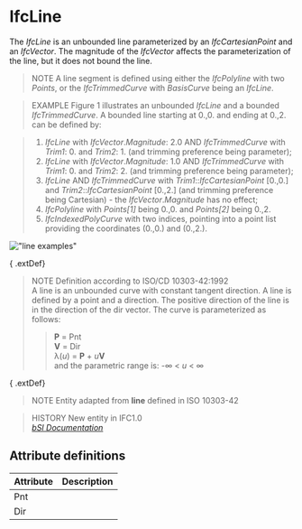 IfcLine
=======
The _IfcLine_ is an unbounded line parameterized by an _IfcCartesianPoint_ and
an _IfcVector_. The magnitude of the _IfcVector_ affects the parameterization
of the line, but it does not bound the line.  
  
> NOTE  A line segment is defined using either the _IfcPolyline_ with two
> _Points_, or the _IfcTrimmedCurve_ with _BasisCurve_ being an _IfcLine_.  
  
> EXAMPLE  Figure 1 illustrates an unbounded _IfcLine_ and a bounded
> _IfcTrimmedCurve_. A bounded line starting at 0.,0. and ending at 0.,2. can
> be defined by:  
  
> 1. _IfcLine_ with _IfcVector_._Magnitude_: 2.0 AND _IfcTrimmedCurve_ with
> _Trim1_: 0. and _Trim2_: 1. (and trimming preference being parameter);  
> 2. _IfcLine_ with _IfcVector_._Magnitude_: 1.0 AND _IfcTrimmedCurve_ with
> _Trim1_: 0. and _Trim2_: 2. (and trimming preference being parameter);  
> 3. _IfcLine_ AND _IfcTrimmedCurve_ with _Trim1_::_IfcCartesianPoint_ [0.,0.]
> and _Trim2_::_IfcCartesianPoint_ [0.,2.] (and trimming preference being
> Cartesian) - the _IfcVector_._Magnitude_ has no effect;  
> 4. _IfcPolyline_ with _Points[1]_ being 0.,0. and _Points[2]_ being 0.,2.  
> 5. _IfcIndexedPolyCurve_ with two indices, pointing into a point list
> providing the coordinates (0.,0.) and (0.,2.).  
  
!["line examples"](../figures/ifcline-fig1.png "Figure 1 -- Unbounded
_IfcLine_ and bounded _IfcTrimmedCurve_")  
  
{ .extDef}  
> NOTE  Definition according to ISO/CD 10303-42:1992  
> A line is an unbounded curve with constant tangent direction. A line is
> defined by a point and a direction. The positive direction of the line is in
> the direction of the dir vector. The curve is parameterized as follows:  
>> **P** = Pnt  
>> **V** = Dir  
>> λ(_u_) = **P** + _u_**V**  
> and the parametric range is: -∞ < _u_ < ∞  
  
{ .extDef}  
> NOTE  Entity adapted from **line** defined in ISO 10303-42  
  
> HISTORY  New entity in IFC1.0  
[ _bSI
Documentation_](https://standards.buildingsmart.org/IFC/DEV/IFC4_2/FINAL/HTML/schema/ifcgeometryresource/lexical/ifcline.htm)


Attribute definitions
---------------------
| Attribute   | Description   |
|-------------|---------------|
| Pnt         |               |
| Dir         |               |

